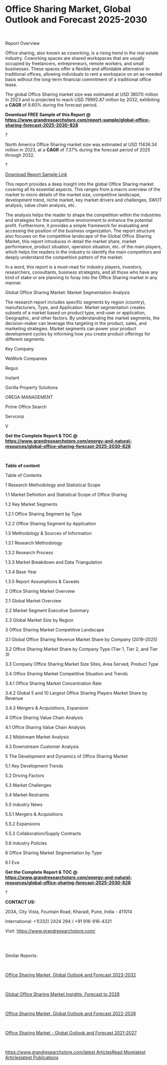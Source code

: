 <h1>Office Sharing Market, Global Outlook and Forecast 2025-2030</h1><br/><p>Report Overview</p>
 
 
 
 <p>Office sharing, also known as coworking, is a rising trend in the real estate industry. Coworking spaces are shared workspaces that are usually occupied by freelancers, entrepreneurs, remote workers, and small businesses. These spaces offer a flexible and affordable alternative to traditional offices, allowing individuals to rent a workspace on an as-needed basis without the long-term financial commitment of a traditional office lease.</p>
 
 
 
 <p>The global Office Sharing market size was estimated at USD 38070 million in 2023 and is projected to reach USD 79992.87 million by 2032, exhibiting a <strong>CAGR</strong> of 8.60% during the forecast period.</p>
 
 
 
 <div><b>Download FREE Sample of this Report @ <a href="https://www.grandresearchstore.com/report-sample/global-office-sharing-forecast-2025-2030-828">https://www.grandresearchstore.com/report-sample/global-office-sharing-forecast-2025-2030-828</a></b></div>
 
 
 
 <p>? </p>
 
 
 
 <p>North America Office Sharing market size was estimated at USD 11436.34 million in 2023, at a <strong>CAGR</strong> of 7.37% during the forecast period of 2025 through 2032.</p>
 
 
 
 <p>? </p>
 
 
 
 <p><a href="https://www.grandresearchstore.com/mr-admin/report-sample/global-office-sharing-forecast-2025-2030-828">Download Report Sample Link</a></p>
 
 
 
 <p>This report provides a deep insight into the global Office Sharing market covering all its essential aspects. This ranges from a macro overview of the market to micro details of the market size, competitive landscape, development trend, niche market, key market drivers and challenges, SWOT analysis, value chain analysis, etc.</p>
 
 
 
 <p>The analysis helps the reader to shape the competition within the industries and strategies for the competitive environment to enhance the potential profit. Furthermore, it provides a simple framework for evaluating and accessing the position of the business organization. The report structure also focuses on the competitive landscape of the Global Office Sharing Market, this report introduces in detail the market share, market performance, product situation, operation situation, etc. of the main players, which helps the readers in the industry to identify the main competitors and deeply understand the competition pattern of the market.</p>
 
 
 
 <p>In a word, this report is a must-read for industry players, investors, researchers, consultants, business strategists, and all those who have any kind of stake or are planning to foray into the Office Sharing market in any manner.</p>
 
 
 
 <p>Global Office Sharing Market: Market Segmentation Analysis</p>
 
 
 
 <p>The research report includes specific segments by region (country), manufacturers, Type, and Application. Market segmentation creates subsets of a market based on product type, end-user or application, Geographic, and other factors. By understanding the market segments, the decision-maker can leverage this targeting in the product, sales, and marketing strategies. Market segments can power your product development cycles by informing how you create product offerings for different segments.</p>
 
 
 
 <p>Key Company</p>
 
 
 
 <p>WeWork Companies</p>
 
 
 
 <p>Regus</p>
 
 
 
 <p>Instant</p>
 
 
 
 <p>Gorilla Property Solutions</p>
 
 
 
 <p>OREGA MANAGEMENT</p>
 
 
 
 <p>Prime Office Search</p>
 
 
 
 <p>Servcorp</p>
 
 
 
 <p>V</p>
 
 
 
 <div><b>Get the Complete Report & TOC @ <a href="https://www.grandresearchstore.com/energy-and-natural-resources/global-office-sharing-forecast-2025-2030-828">https://www.grandresearchstore.com/energy-and-natural-resources/global-office-sharing-forecast-2025-2030-828</a></b></div>
 
 
 
 <p><br />
 
 <b>Table of content</b></p>
 
 
 
 <p>Table of Contents<br />
 
 1 Research Methodology and Statistical Scope<br />
 
 1.1 Market Definition and Statistical Scope of Office Sharing<br />
 
 1.2 Key Market Segments<br />
 
 1.2.1 Office Sharing Segment by Type<br />
 
 1.2.2 Office Sharing Segment by Application<br />
 
 1.3 Methodology & Sources of Information<br />
 
 1.3.1 Research Methodology<br />
 
 1.3.2 Research Process<br />
 
 1.3.3 Market Breakdown and Data Triangulation<br />
 
 1.3.4 Base Year<br />
 
 1.3.5 Report Assumptions & Caveats<br />
 
 2 Office Sharing Market Overview<br />
 
 2.1 Global Market Overview<br />
 
 2.2 Market Segment Executive Summary<br />
 
 2.3 Global Market Size by Region<br />
 
 3 Office Sharing Market Competitive Landscape<br />
 
 3.1 Global Office Sharing Revenue Market Share by Company (2019-2025)<br />
 
 3.2 Office Sharing Market Share by Company Type (Tier 1, Tier 2, and Tier 3)<br />
 
 3.3 Company Office Sharing Market Size Sites, Area Served, Product Type<br />
 
 3.4 Office Sharing Market Competitive Situation and Trends<br />
 
 3.4.1 Office Sharing Market Concentration Rate<br />
 
 3.4.2 Global 5 and 10 Largest Office Sharing Players Market Share by Revenue<br />
 
 3.4.3 Mergers & Acquisitions, Expansion<br />
 
 4 Office Sharing Value Chain Analysis<br />
 
 4.1 Office Sharing Value Chain Analysis<br />
 
 4.2 Midstream Market Analysis<br />
 
 4.3 Downstream Customer Analysis<br />
 
 5 The Development and Dynamics of Office Sharing Market<br />
 
 5.1 Key Development Trends<br />
 
 5.2 Driving Factors<br />
 
 5.3 Market Challenges<br />
 
 5.4 Market Restraints<br />
 
 5.5 Industry News<br />
 
 5.5.1 Mergers & Acquisitions<br />
 
 5.5.2 Expansions<br />
 
 5.5.3 Collaboration/Supply Contracts<br />
 
 5.6 Industry Policies<br />
 
 6 Office Sharing Market Segmentation by Type<br />
 
 6.1 Eva</p>
 
 
 
 <div><b>Get the Complete Report & TOC @ <a href="https://www.grandresearchstore.com/energy-and-natural-resources/global-office-sharing-forecast-2025-2030-828">https://www.grandresearchstore.com/energy-and-natural-resources/global-office-sharing-forecast-2025-2030-828</a></b></div>
 
 
 
 <p>? </p>
 
 
 
 <p><b>CONTACT US:</b><br />
 
 203A, City Vista, Fountain Road, Kharadi, Pune, India - 411014<br />
 
 International: +1(332) 2424 294 / +91 916-916-4321<br />
 
 Visit: <a href="https://www.grandresearchstore.com/">https://www.grandresearchstore.com/</a><br />
 
 <br />
 
 <br />
 
 Similar Reports:<br />
 
 <br />
 
 <a href="https://www.grandresearchstore.com/ict-and-media/global-office-sharing-forecast-2023-2032-384">Office Sharing Market, Global Outlook and Forecast 2023-2032</a><br />
 
 <br />
 
 <a href="https://www.grandresearchstore.com/ict-and-media/global-office-sharing-2028-518">Global Office Sharing Market Insights, Forecast to 2028</a><br />
 
 <br />
 
 <a href="https://www.grandresearchstore.com/ict-and-media/global-office-sharing-forecast-2022-2028-653">Office Sharing Market, Global Outlook and Forecast 2022-2028</a><br />
 
 <br />
 
 <a href="https://www.grandresearchstore.com/ict-and-media/global-office-sharing-2021-2027-590">Office Sharing Market - Global Outlook and Forecast 2021-2027</a><br />
 
 <br />
 
 <a href="https://gyeongbokgung.com">https://www.grandresearchstore.com/</a><a href="https://hallyeomaritime.com">latest Articles</a><a href="https://jingwansa.com">Read More</a><a href="https://nguoiviet.jp/">latest Articles</a><a href="https://www.intelmarketresearch.com/">latest Publications</a></p>